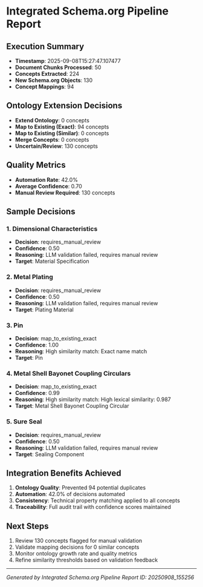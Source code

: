 
# Integrated Schema.org Pipeline Report

## Execution Summary
- **Timestamp**: 2025-09-08T15:27:47.107477
- **Document Chunks Processed**: 50
- **Concepts Extracted**: 224
- **New Schema.org Objects**: 130
- **Concept Mappings**: 94

## Ontology Extension Decisions
- **Extend Ontology**: 0 concepts
- **Map to Existing (Exact)**: 94 concepts  
- **Map to Existing (Similar)**: 0 concepts
- **Merge Concepts**: 0 concepts
- **Uncertain/Review**: 130 concepts

## Quality Metrics
- **Automation Rate**: 42.0%
- **Average Confidence**: 0.70
- **Manual Review Required**: 130 concepts

## Sample Decisions

### 1. Dimensional Characteristics
- **Decision**: requires_manual_review
- **Confidence**: 0.50
- **Reasoning**: LLM validation failed, requires manual review
- **Target**: Material Specification

### 2. Metal Plating
- **Decision**: requires_manual_review
- **Confidence**: 0.50
- **Reasoning**: LLM validation failed, requires manual review
- **Target**: Plating Material

### 3. Pin
- **Decision**: map_to_existing_exact
- **Confidence**: 1.00
- **Reasoning**: High similarity match: Exact name match
- **Target**: Pin

### 4. Metal Shell Bayonet Coupling Circulars
- **Decision**: map_to_existing_exact
- **Confidence**: 0.99
- **Reasoning**: High similarity match: High lexical similarity: 0.987
- **Target**: Metal Shell Bayonet Coupling Circular

### 5. Sure Seal
- **Decision**: requires_manual_review
- **Confidence**: 0.50
- **Reasoning**: LLM validation failed, requires manual review
- **Target**: Sealing Component


## Integration Benefits Achieved
1. **Ontology Quality**: Prevented 94 potential duplicates
2. **Automation**: 42.0% of decisions automated
3. **Consistency**: Technical property matching applied to all concepts
4. **Traceability**: Full audit trail with confidence scores maintained

## Next Steps
1. Review 130 concepts flagged for manual validation
2. Validate mapping decisions for 0 similar concepts
3. Monitor ontology growth rate and quality metrics
4. Refine similarity thresholds based on validation feedback

---
*Generated by Integrated Schema.org Pipeline*
*Report ID: 20250908_155256*
        